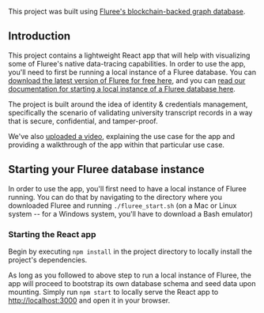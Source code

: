This project was built using [Fluree's blockchain-backed graph database](https://docs.flur.ee/).

## Introduction

This project contains a lightweight React app that will help with visualizing some of Fluree's native data-tracing capabilities. In order to use the app, you'll need to first be running a local instance of a Fluree database. You can [download the latest version of Fluree for free here](https://fluree-releases-public.s3.amazonaws.com/fluree-latest.zip), and you can [read our documentation for starting a local instance of a Fluree database here](https://docs.flur.ee/docs/getting-started/installation).

The project is built around the idea of identity & credentials management, specifically the scenario of validating university transcript records in a way that is secure, confidential, and tamper-proof.

We've also [uploaded a video](https://www.youtube.com/watch?v=OD20o-3RZk4), explaining the use case for the app and providing a walkthrough of the app within that particular use case.

## Starting your Fluree database instance

In order to use the app, you'll first need to have a local instance of Fluree running. You can do that by navigating to the directory where you downloaded Fluree and running `./fluree_start.sh` (on a Mac or Linux system -- for a Windows system, you'll have to download a Bash emulator)

### Starting the React app

Begin by executing `npm install` in the project directory to locally install the project's dependencies.

As long as you followed to above step to run a local instance of Fluree, the app will proceed to bootstrap its own database schema and seed data upon mounting. Simply run `npm start` to locally serve the React app to [http://localhost:3000](http://localhost:3000) and open it in your browser.
